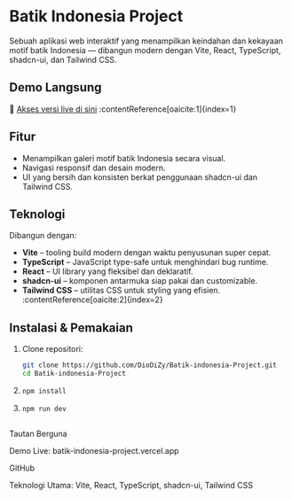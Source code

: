 #  Batik Indonesia Project

Sebuah aplikasi web interaktif yang menampilkan keindahan dan kekayaan motif batik Indonesia — dibangun modern dengan Vite, React, TypeScript, shadcn-ui, dan Tailwind CSS.

##  Demo Langsung
🚀 [Akses versi live di sini](https://batik-indonesia-project.vercel.app) :contentReference[oaicite:1]{index=1}

##  Fitur
- Menampilkan galeri motif batik Indonesia secara visual.
- Navigasi responsif dan desain modern.
- UI yang bersih dan konsisten berkat penggunaan shadcn-ui dan Tailwind CSS.

##  Teknologi
Dibangun dengan:
- **Vite** – tooling build modern dengan waktu penyusunan super cepat.  
- **TypeScript** – JavaScript type-safe untuk menghindari bug runtime.  
- **React** – UI library yang fleksibel dan deklaratif.  
- **shadcn-ui** – komponen antarmuka siap pakai dan customizable.  
- **Tailwind CSS** – utilitas CSS untuk styling yang efisien. :contentReference[oaicite:2]{index=2}

##  Instalasi & Pemakaian
1. Clone repositori:
   ```bash
   git clone https://github.com/DioDiZy/Batik-indonesia-Project.git
   cd Batik-indonesia-Project
2. ```bash
   npm install
3.  ```bash
    npm run dev



Tautan Berguna

Demo Live: batik-indonesia-project.vercel.app
 
GitHub

Teknologi Utama: Vite, React, TypeScript, shadcn-ui, Tailwind CSS
